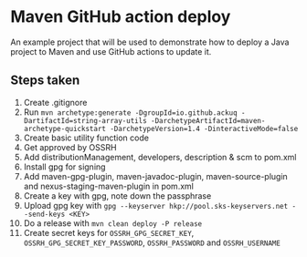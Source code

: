 # Maven GitHub action deploy

An example project that will be used to demonstrate how to deploy a Java project to Maven and use GitHub actions to update it.

## Steps taken

1. Create .gitignore
2. Run `mvn archetype:generate -DgroupId=io.github.ackuq -DartifactId=string-array-utils -DarchetypeArtifactId=maven-archetype-quickstart -DarchetypeVersion=1.4 -DinteractiveMode=false`
3. Create basic utility function code
4. Get approved by OSSRH
5. Add distributionManagement, developers, description & scm to pom.xml
6. Install gpg for signing
7. Add maven-gpg-plugin, maven-javadoc-plugin, maven-source-plugin and nexus-staging-maven-plugin in pom.xml
8. Create a key with gpg, note down the passphrase
9. Upload gpg key with `gpg --keyserver hkp://pool.sks-keyservers.net --send-keys <KEY>`
10. Do a release with `mvn clean deploy -P release`
11. Create secret keys for `OSSRH_GPG_SECRET_KEY`, `OSSRH_GPG_SECRET_KEY_PASSWORD`, `OSSRH_PASSWORD` and `OSSRH_USERNAME`
